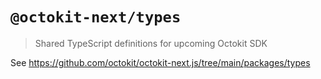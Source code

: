 # `@octokit-next/types`

> Shared TypeScript definitions for upcoming Octokit SDK

See https://github.com/octokit/octokit-next.js/tree/main/packages/types

